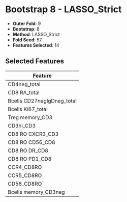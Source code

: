 # Bootstrap 8 - LASSO_Strict

- **Outer Fold**: 9
- **Bootstrap**: 8
- **Method**: LASSO_Strict
- **Fold Seed**: 57
- **Features Selected**: 14

## Selected Features

| Feature |
|---------|
| CD4neg_total |
| CD8 RA_total |
| Bcells CD27negIgDneg_total |
| Bcells Ki67_total |
| Treg memory_CD3 |
| CD3hi_CD3 |
| CD8 RO CXCR3_CD3 |
| CD8 RO CD56_CD8 |
| CD8 RO DR_CD8 |
| CD8 RO PD1_CD8 |
| CCR4_CD8RO |
| CCR5_CD8RO |
| CD56_CD8RO |
| Bcells memory_CD3neg |
